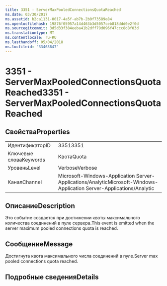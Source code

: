 ```yaml
---
title: 3351 - ServerMaxPooledConnectionsQuotaReached
ms.date: 03/30/2017
ms.assetid: b2ca1131-0017-4a5f-ab7b-2b0f73589e84
ms.openlocfilehash: 19876f05957a14d463b3d5057ceb818ddd0e2f0d
ms.sourcegitcommit: 3d5d33f384eeba41b2dff79d096f47ccc8d8f03d
ms.translationtype: MT
ms.contentlocale: ru-RU
ms.lasthandoff: 05/04/2018
ms.locfileid: "33463847"
---
```

# <a name="3351---servermaxpooledconnectionsquotareached"></a><span data-ttu-id="9f1d9-102">3351 - ServerMaxPooledConnectionsQuotaReached</span><span class="sxs-lookup"><span data-stu-id="9f1d9-102">3351 - ServerMaxPooledConnectionsQuotaReached</span></span>
## <a name="properties"></a><span data-ttu-id="9f1d9-103">Свойства</span><span class="sxs-lookup"><span data-stu-id="9f1d9-103">Properties</span></span>  
  
|||  
|-|-|  
|<span data-ttu-id="9f1d9-104">Идентификатор</span><span class="sxs-lookup"><span data-stu-id="9f1d9-104">ID</span></span>|<span data-ttu-id="9f1d9-105">3351</span><span class="sxs-lookup"><span data-stu-id="9f1d9-105">3351</span></span>|  
|<span data-ttu-id="9f1d9-106">Ключевые слова</span><span class="sxs-lookup"><span data-stu-id="9f1d9-106">Keywords</span></span>|<span data-ttu-id="9f1d9-107">Квота</span><span class="sxs-lookup"><span data-stu-id="9f1d9-107">Quota</span></span>|  
|<span data-ttu-id="9f1d9-108">Уровень</span><span class="sxs-lookup"><span data-stu-id="9f1d9-108">Level</span></span>|<span data-ttu-id="9f1d9-109">Verbose</span><span class="sxs-lookup"><span data-stu-id="9f1d9-109">Verbose</span></span>|  
|<span data-ttu-id="9f1d9-110">Канал</span><span class="sxs-lookup"><span data-stu-id="9f1d9-110">Channel</span></span>|<span data-ttu-id="9f1d9-111">Microsoft-Windows-Application Server-Applications/Analytic</span><span class="sxs-lookup"><span data-stu-id="9f1d9-111">Microsoft-Windows-Application Server-Applications/Analytic</span></span>|  
  
## <a name="description"></a><span data-ttu-id="9f1d9-112">Описание</span><span class="sxs-lookup"><span data-stu-id="9f1d9-112">Description</span></span>  
 <span data-ttu-id="9f1d9-113">Это событие создается при достижении квоты максимального количества соединений в пуле сервера.</span><span class="sxs-lookup"><span data-stu-id="9f1d9-113">This event is emitted when the server maximum pooled connections quota is reached.</span></span>  
  
## <a name="message"></a><span data-ttu-id="9f1d9-114">Сообщение</span><span class="sxs-lookup"><span data-stu-id="9f1d9-114">Message</span></span>  
 <span data-ttu-id="9f1d9-115">Достигнута квота максимального числа соединений в пуле.</span><span class="sxs-lookup"><span data-stu-id="9f1d9-115">Server max pooled connections quota reached.</span></span>  
  
## <a name="details"></a><span data-ttu-id="9f1d9-116">Подробные сведения</span><span class="sxs-lookup"><span data-stu-id="9f1d9-116">Details</span></span>
